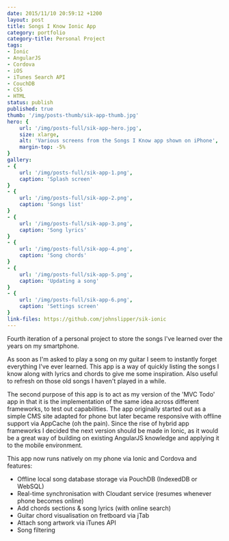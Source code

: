 ```yaml
---
date: 2015/11/10 20:59:12 +1200
layout: post
title: Songs I Know Ionic App
category: portfolio
category-title: Personal Project
tags:
- Ionic
- AngularJS
- Cordova
- iOS
- iTunes Search API
- CouchDB
- CSS
- HTML
status: publish
published: true
thumb: '/img/posts-thumb/sik-app-thumb.jpg'
hero: {
	url: '/img/posts-full/sik-app-hero.jpg',
	size: xlarge,
	alt: 'Various screens from the Songs I Know app shown on iPhone',
	margin-top: -5%
}
gallery:
- {
	url: '/img/posts-full/sik-app-1.png',
	caption: 'Splash screen'
}
- {
	url: '/img/posts-full/sik-app-2.png',
	caption: 'Songs list'
}
- {
	url: '/img/posts-full/sik-app-3.png',
	caption: 'Song lyrics'
}
- {
	url: '/img/posts-full/sik-app-4.png',
	caption: 'Song chords'
}
- {
	url: '/img/posts-full/sik-app-5.png',
	caption: 'Updating a song'
}
- {
	url: '/img/posts-full/sik-app-6.png',
	caption: 'Settings screen'
}
link-files: https://github.com/johnslipper/sik-ionic
---
```


Fourth iteration of a personal project to store the songs I've learned over the years on my smartphone.

As soon as I'm asked to play a song on my guitar I seem to instantly forget everything I've ever learned. This app is a way of quickly listing the songs I know along with lyrics and chords to give me some inspiration. Also useful to refresh on those old songs I haven't played in a while.

The second purpose of this app is to act as my version of the 'MVC Todo' app in that it is the implementation of the same idea across different frameworks, to test out capabilities. The app originally started out as a simple CMS site adapted for phone but later became responsive with offline support via AppCache (oh the pain). Since the rise of hybrid app frameworks I decided the next version should be made in Ionic, as it would be a great way of building on existing AngularJS knowledge and applying it to the mobile environment.

This app now runs natively on my phone via Ionic and Cordova and features:

- Offline local song database storage via PouchDB (IndexedDB or WebSQL)
- Real-time synchronisation with Cloudant service (resumes whenever phone becomes online)
- Add chords sections & song lyrics (with online search)
- Guitar chord visualisation on fretboard via jTab
- Attach song artwork via iTunes API
- Song filtering
